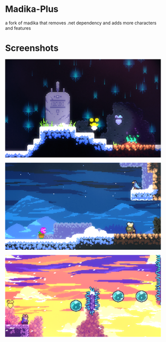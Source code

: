 # Madika-Plus

a fork of madika that removes .net dependency and adds more characters and features

# Screenshots

![img1](./docs/img1.png "O in 2A")

![img2](./docs/img2.png "Pirahna Plant in 8A")

![img3](./docs/img3.png "Niko in 4B")
